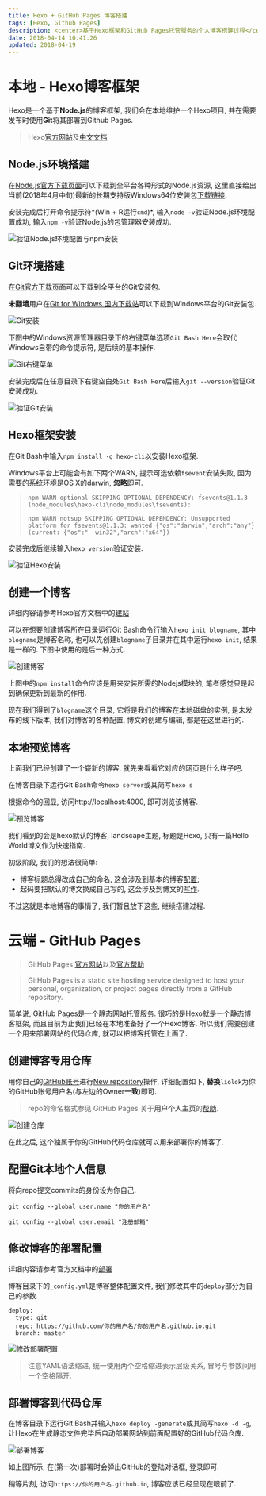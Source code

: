 ```yaml
---
title: Hexo + GitHub Pages 博客搭建
tags: [Hexo, Github Pages]
description: <center>基于Hexo框架和GitHub Pages托管服务的个人博客搭建过程</center>
date: 2018-04-14 10:41:26
updated: 2018-04-19
---
```

# 本地 - Hexo博客框架

Hexo是一个基于**Node.js**的博客框架, 我们会在本地维护一个Hexo项目, 并在需要发布时使用**Git**将其部署到Github Pages.

> Hexo[官方网站](https://hexo.io/zh-cn/)及[中文文档](https://hexo.io/zh-cn/docs/)

## Node.js环境搭建

在[Node.js官方下载页面](https://nodejs.org/en/download/)可以下载到全平台各种形式的Node.js资源, 这里直接给出当前(2018年4月中旬)最新的长期支持版Windows64位安装包[下载链接](https://nodejs.org/dist/v8.11.1/node-v8.11.1-x64.msi).

安装完成后打开命令提示符*(Win + R运行`cmd`)*, 输入`node -v`验证Node.js环境配置成功, 输入`npm -v`验证Node.js的包管理器安装成功.

![验证Node.js环境配置与npm安装](验证Node.js环境配置与npm安装.png "验证Node.js及npm安装")

## Git环境搭建

在[Git官方下载页面](https://git-scm.com/downloads)可以下载到全平台的Git安装包.

**未翻墙**用户在[Git for Windows 国内下载站](https://github.com/waylau/git-for-win)可以下载到Windows平台的Git安装包.

![Git安装](Git安装.png "Git安装")

下图中的Windows资源管理器目录下的右键菜单选项`Git Bash Here`会取代Windows自带的命令提示符, 是后续的基本操作.

![Git右键菜单](Git右键菜单.png "Git右键菜单")

安装完成后在任意目录下右键空白处`Git Bash Here`后输入`git --version`验证Git安装成功.

![验证Git安装](验证Git安装.png "验证Git安装")

## Hexo框架安装

在Git Bash中输入`npm install -g hexo-cli`以安装Hexo框架.

Windows平台上可能会有如下两个WARN, 提示可选依赖`fsevent`安装失败, 因为需要的系统环境是OS X的darwin, **忽略**即可.

> `npm WARN optional SKIPPING OPTIONAL DEPENDENCY: fsevents@1.1.3 (node_modules\hexo-cli\node_modules\fsevents):`
>
> `npm WARN notsup SKIPPING OPTIONAL DEPENDENCY: Unsupported platform for fsevents@1.1.3: wanted {"os":"darwin","arch":"any"} (current: {"os":"  win32","arch":"x64"})`

安装完成后继续输入`hexo version`验证安装.

![验证Hexo安装](验证Hexo安装.png "验证Hexo安装")

## 创建一个博客

详细内容请参考Hexo官方文档中的[建站](https://hexo.io/zh-cn/docs/setup.html)

可以在想要创建博客所在目录运行Git Bash命令行输入`hexo init blogname`, 其中`blogname`是博客名称, 也可以先创建`blogname`子目录并在其中运行`hexo init`, 结果是一样的. 下图中使用的是后一种方式.

![创建博客](创建博客.png "创建博客")

上图中的`npm install`命令应该是用来安装所需的Nodejs模块的, 笔者感觉只是起到确保更新到最新的作用.

现在我们得到了`blogname`这个目录, 它将是我们的博客在本地磁盘的实例, 是未发布的线下版本, 我们对博客的各种配置, 博文的创建与编辑, 都是在这里进行的.

## 本地预览博客

上面我们已经创建了一个崭新的博客, 就先来看看它对应的网页是什么样子吧. 

在博客目录下运行Git Bash命令`hexo server`或其简写`hexo s`

根据命令的回显, 访问http://localhost:4000, 即可浏览该博客.

![预览博客](预览博客.png "预览博客")

我们看到的会是hexo默认的博客, landscape主题, 标题是Hexo, 只有一篇Hello World博文作为快速指南.

初级阶段, 我们的想法很简单:

- 博客标题总得改成自己的命名, 这会涉及到基本的博客[配置](https://hexo.io/zh-cn/docs/configuration.html);
- 起码要把默认的博文换成自己写的, 这会涉及到博文的[写作](https://hexo.io/zh-cn/docs/writing.html).

不过这就是本地博客的事情了, 我们暂且放下这些, 继续搭建过程.

# 云端 - GitHub Pages

> GitHub Pages [官方网站](https://pages.github.com)以及[官方帮助](https://help.github.com/categories/github-pages-basics/)

> GitHub Pages is a static site hosting service designed to host your personal, organization, or project pages directly from a GitHub repository.

简单说, GitHub Pages是一个静态网站托管服务. 很巧的是Hexo就是一个静态博客框架, 而且目前为止我们已经在本地准备好了一个Hexo博客. 所以我们需要创建一个用来部署网站的代码仓库, 就可以把博客托管在上面了.

## 创建博客专用仓库

用你自己的[GitHub账号](https://github.com/join)进行[New repository](https://github.com/new)操作, 详细配置如下, **替换**`liolok`为你的GitHub账号用户名(与左边的Owner**一致**)即可.

> repo的命名格式参见 GitHub Pages 关于**用户个人主页**的[帮助](https://help.github.com/articles/user-organization-and-project-pages/#user-and-organization-pages-sites).

![创建仓库](创建仓库.png "创建仓库")

在此之后, 这个独属于你的GitHub代码仓库就可以用来部署你的博客了.

## 配置Git本地个人信息

将向repo提交commits的身份设为你自己.

`git config --global user.name "你的用户名"`

`git config --global user.email "注册邮箱"`

## 修改博客的部署配置

详细内容请参考官方文档中的[部署](https://hexo.io/zh-cn/docs/deployment.html)

博客目录下的`_config.yml`是博客整体配置文件, 我们修改其中的`deploy`部分为自己的参数.

```YML
deploy:
  type: git
  repo: https://github.com/你的用户名/你的用户名.github.io.git
  branch: master
```

![修改部署配置](修改部署配置.png "修改部署配置")

> 注意YAML语法缩进, 统一使用两个空格缩进表示层级关系, 冒号与参数间用一个空格隔开.

## 部署博客到代码仓库

在博客目录下运行Git Bash并输入`hexo deploy -generate`或其简写`hexo -d -g`, 让Hexo在生成静态文件完毕后自动部署网站到前面配置好的GitHub代码仓库.

![部署博客](部署博客.png "部署博客")

如上图所示, 在(第一次)部署时会弹出GitHub的登陆对话框, 登录即可.

稍等片刻, 访问`https://你的用户名.github.io`, 博客应该已经呈现在眼前了.
